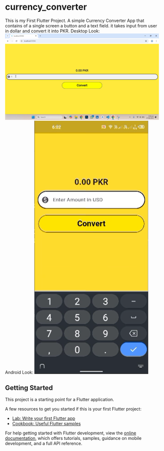 # currency_converter

This is my First Flutter Project. A simple Currency Converter App that contains of a single screen a button and a text field. it takes input from user in dollar and convert it into PKR.
Desktop Look:
![Screenshot](assets/images/img1.png)
Android Look:
![Screenshot](assets/images/img2.png)

## Getting Started

This project is a starting point for a Flutter application.

A few resources to get you started if this is your first Flutter project:

- [Lab: Write your first Flutter app](https://docs.flutter.dev/get-started/codelab)
- [Cookbook: Useful Flutter samples](https://docs.flutter.dev/cookbook)

For help getting started with Flutter development, view the
[online documentation](https://docs.flutter.dev/), which offers tutorials,
samples, guidance on mobile development, and a full API reference.
